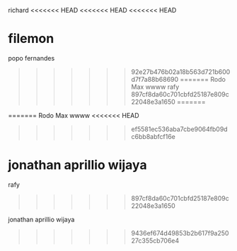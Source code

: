 richard
<<<<<<< HEAD
<<<<<<< HEAD
<<<<<<< HEAD









filemon
=======
popo fernandes
>>>>>>> 92e27b476b02a18b563d721b600d7f7a88b68690
=======
Rodo Max
wwww
rafy
>>>>>>> 897cf8da60c701cbfd25187e809c22048e3a1650
=======

=======
Rodo Max
wwww
<<<<<<< HEAD
>>>>>>> ef5581ec536aba7cbe9064fb09dc6bb8abfcf16e














jonathan aprillio wijaya
=======
rafy
>>>>>>> 897cf8da60c701cbfd25187e809c22048e3a1650














jonathan aprillio wijaya
>>>>>>> 9436ef674d49853b2b617f9a25027c355cb706e4
